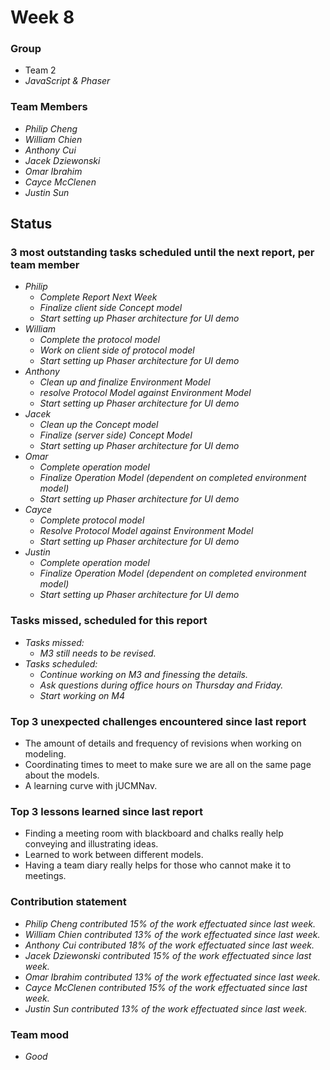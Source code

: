 # Week 8

### Group

 * Team 2
 * *JavaScript & Phaser*

### Team Members

 * *Philip Cheng*
 * *William Chien*
 * *Anthony Cui*
 * *Jacek Dziewonski*
 * *Omar Ibrahim*
 * *Cayce McClenen*
 * *Justin Sun*

## Status

### 3 most outstanding tasks scheduled until the next report, per team member

 * *Philip*
    * *Complete Report Next Week*
    * *Finalize client side Concept model*
    * *Start setting up Phaser architecture for UI demo*
 * *William*
    * *Complete the protocol model* 
    * *Work on client side of protocol model*
    * *Start setting up Phaser architecture for UI demo*
 * *Anthony*
    * *Clean up and finalize Environment Model*
    * *resolve Protocol Model against Environment Model*
    * *Start setting up Phaser architecture for UI demo*
 * *Jacek*
    * *Clean up the Concept model*
    * *Finalize (server side) Concept Model*
    * *Start setting up Phaser architecture for UI demo*
 * *Omar*
    * *Complete operation model*
    * *Finalize Operation Model (dependent on completed environment model)*
    * *Start setting up Phaser architecture for UI demo*
 * *Cayce*
    * *Complete protocol model*
    * *Resolve Protocol Model against Environment Model*
    * *Start setting up Phaser architecture for UI demo*
 * *Justin*
    * *Complete operation model*
    * *Finalize Operation Model (dependent on completed environment model)*
    * *Start setting up Phaser architecture for UI demo*

### Tasks missed, scheduled for this report
 
 * *Tasks missed:*
   * *M3 still needs to be revised.*
 * *Tasks scheduled:* 
   * *Continue working on M3 and finessing the details.*
   * *Ask questions during office hours on Thursday and Friday.*
   * *Start working on M4*

### Top 3 unexpected challenges encountered since last report

 * The amount of details and frequency of revisions when working on modeling.
 * Coordinating times to meet to make sure we are all on the same page about the models.
 * A learning curve with jUCMNav.

### Top 3 lessons learned since last report

 *  Finding a meeting room with blackboard and chalks really help conveying and illustrating ideas.
 *  Learned to work between different models.
 *  Having a team diary really helps for those who cannot make it to meetings.

### Contribution statement

 * *Philip Cheng contributed 15% of the work effectuated since last week.*
 * *William Chien contributed 13% of the work effectuated since last week.*
 * *Anthony Cui contributed 18% of the work effectuated since last week.*
 * *Jacek Dziewonski contributed 15% of the work effectuated since last week.*
 * *Omar Ibrahim contributed 13% of the work effectuated since last week.*
 * *Cayce McClenen contributed 15% of the work effectuated since last week.*
 * *Justin Sun contributed 13% of the work effectuated since last week.*

### Team mood

 * *Good*

